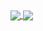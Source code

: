 <a href="https://github.com/dev01d">
  <img 
   align="center" 
   src="https://github-readme-stats.dev01d.vercel.app/api/top-langs/?username=dev01d&layout=compact&langs_count=9&hide=jinja,html,css,scss,swift,ruby"
  />
  <img 
   align="center" 
   src="https://github-readme-stats.dev01d.vercel.app/api?username=dev01d&show_icons=true&count_private=true&hide=stars"
  />
</a>
